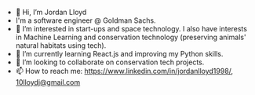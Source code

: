 - 👋 Hi, I’m Jordan Lloyd
- I'm a software engineer @ Goldman Sachs.
- 👀 I’m interested in start-ups and space technology. I also have interests in Machine Learning and conservation technology (preserving animals' natural habitats using tech).
- 🌱 I’m currently learning React.js and improving my Python skills.
- 💞️ I’m looking to collaborate on conservation tech projects.
- 📫 How to reach me: https://www.linkedin.com/in/jordanlloyd1998/, 10lloydj@gmail.com
